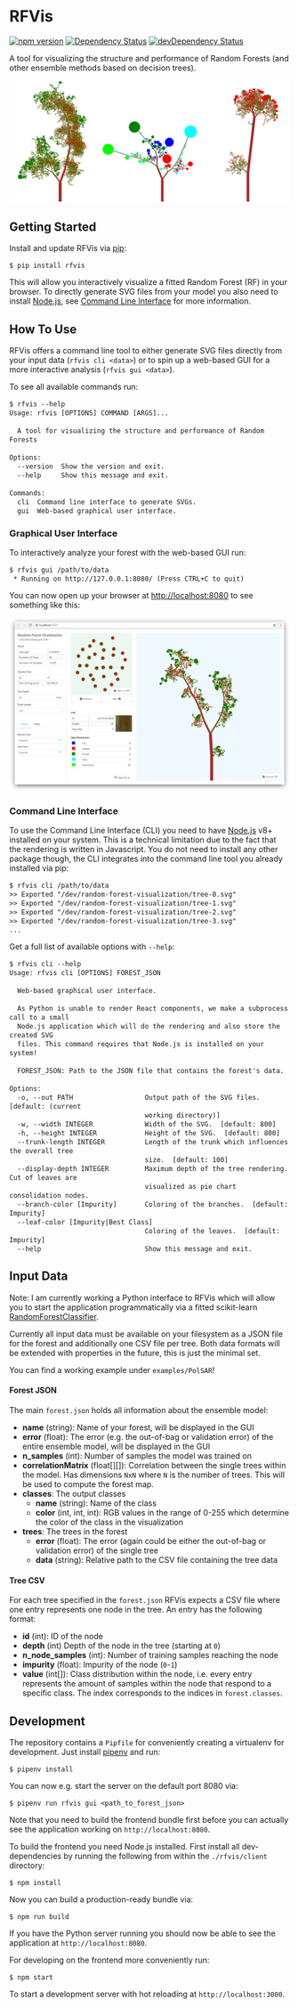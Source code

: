 # RFVis

[![npm version](https://badge.fury.io/js/rfvis.svg)](https://www.npmjs.com/package/rfvis)
[![Dependency Status](https://david-dm.org/birnbaum/rfvis.svg)](https://david-dm.org/birnbaum/rfvis)
[![devDependency Status](https://david-dm.org/birnbaum/rfvis/dev-status.svg)](https://david-dm.org/birnbaum/rfvis#info=devDependencies)

A tool for visualizing the structure and performance of Random Forests (and other ensemble methods based on decision trees).

![Tree](images/tree.png)

## Getting Started 

Install and update RFVis via [pip](https://pip.pypa.io/en/stable/quickstart/):

```
$ pip install rfvis
```

This will allow you interactively visualize a fitted Random Forest (RF) in your
browser. To directly generate SVG files from your model you also need to install
[Node.js](https://nodejs.org/en/download/), see [Command Line Interface](#command-line-interface) for more information.


## How To Use

RFVis offers a command line tool to either generate SVG files directly from
your input data (`rfvis cli <data>`) or to spin up a web-based GUI for a more
interactive analysis (`rfvis gui <data>`).

To see all available commands run:
```
$ rfvis --help
Usage: rfvis [OPTIONS] COMMAND [ARGS]...

  A tool for visualizing the structure and performance of Random Forests

Options:
  --version  Show the version and exit.
  --help     Show this message and exit.

Commands:
  cli  Command line interface to generate SVGs.
  gui  Web-based graphical user interface.
```

### Graphical User Interface

To interactively analyze your forest with the web-based GUI run:
```
$ rfvis gui /path/to/data
 * Running on http://127.0.0.1:8080/ (Press CTRL+C to quit)
```
You can now open up your browser at <http://localhost:8080> to see something like this:

![Tree](images/screenshot.png)


### Command Line Interface

To use the Command Line Interface (CLI) you need to have
[Node.js](https://nodejs.org/en/download/) v8+ installed on your system. This
is a technical limitation due to the fact that the rendering is written in
Javascript. You do not need to install any other package though, the CLI
integrates into the command line tool you already installed via pip:
```
$ rfvis cli /path/to/data
>> Exported "/dev/random-forest-visualization/tree-0.svg"
>> Exported "/dev/random-forest-visualization/tree-1.svg"
>> Exported "/dev/random-forest-visualization/tree-2.svg"
>> Exported "/dev/random-forest-visualization/tree-3.svg"
...
```

Get a full list of available options with `--help`:
```
$ rfvis cli --help
Usage: rfvis cli [OPTIONS] FOREST_JSON

  Web-based graphical user interface.

  As Python is unable to render React components, we make a subprocess call to a small
  Node.js application which will do the rendering and also store the created SVG
  files. This command requires that Node.js is installed on your system!

  FOREST_JSON: Path to the JSON file that contains the forest's data.

Options:
  -o, --out PATH                  Output path of the SVG files.  [default: (current
                                  working directory)]
  -w, --width INTEGER             Width of the SVG.  [default: 800]
  -h, --height INTEGER            Height of the SVG.  [default: 800]
  --trunk-length INTEGER          Length of the trunk which influences the overall tree
                                  size.  [default: 100]
  --display-depth INTEGER         Maximum depth of the tree rendering. Cut of leaves are
                                  visualized as pie chart consolidation nodes.
  --branch-color [Impurity]       Coloring of the branches.  [default: Impurity]
  --leaf-color [Impurity|Best Class]
                                  Coloring of the leaves.  [default: Impurity]
  --help                          Show this message and exit.
```


## Input Data

Note: I am currently working a Python interface to RFVis which will allow
you to start the application programmatically via a fitted scikit-learn
[RandomForestClassifier](https://scikit-learn.org/stable/modules/generated/sklearn.ensemble.RandomForestClassifier.html).

Currently all input data must be available on your filesystem as a JSON file
for the forest and additionally one CSV file per tree. Both data formats will
be extended with properties in the future, this is just the minimal set.

You can find a working example under `examples/PolSAR`!


#### Forest JSON

The main `forest.json` holds all information about the ensemble model:

- **name** (string): Name of your forest, will be displayed in the GUI
- **error** (float): The error (e.g. the out-of-bag or validation error) of the 
    entire ensemble model, will be displayed in the GUI
- **n_samples** (int): Number of samples the model was trained on
- **correlationMatrix** (float[][]): Correlation between the single trees within
    the model. Has dimensions `NxN` where `N` is the number of trees.
    This will be used to compute the forest map. 
- **classes**: The output classes
    - **name** (string): Name of the class
    - **color** (int, int, int): RGB values in the range of 0-255 which
        determine the color of the class in the visualization
- **trees**: The trees in the forest
    - **error** (float): The error (again could be either the out-of-bag or
        validation error) of the single tree
    - **data** (string): Relative path to the CSV file containing the tree data


#### Tree CSV

For each tree specified in the `forest.json` RFVis expects a CSV file where one
entry represents one node in the tree. An entry has the following format:

- **id** (int): ID of the node
- **depth** (int) Depth of the node in the tree (starting at `0`)
- **n_node_samples** (int): Number of training samples reaching the node
- **impurity** (float): Impurity of the node (`0`-`1`)
- **value** (int[]): Class distribution within the node, i.e. every entry 
    represents the amount of samples within the node that respond to a specific 
    class. The index corresponds to the indices in `forest.classes`.


## Development

The repository contains a `Pipfile` for conveniently creating a virtualenv
for development. Just install [pipenv](https://pipenv.readthedocs.io/en/latest/)
and run:

```
$ pipenv install
```

You can now e.g. start the server on the default port 8080 via:

```
$ pipenv run rfvis gui <path_to_forest_json>
```

Note that you need to build the frontend bundle first before you can
actually see the application working on `http://localhost:8080`.

To build the frontend you need Node.js installed. First install all 
dev-dependencies by running the following 
from within the `./rfvis/client` directory:

```
$ npm install
```

Now you can build a production-ready bundle via:

```
$ npm run build
```

If you have the Python server running you should now be able to see the
application at `http://localhost:8080`.

For developing on the frontend more conveniently run:

```
$ npm start
```

To start a development server with hot reloading at `http://localhost:3000`.
